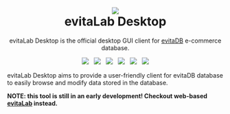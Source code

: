 <h1 align="center" style="border-bottom: none">
    <a href="https://evitadb.io" target="_blank"><img src="https://raw.githubusercontent.com/lukashornych/evitalab-desktop/dev/documentation/user/assets/img/evitalab.svg"/></a><br>evitaLab Desktop
</h1>

<p align="center">
    evitaLab Desktop is the official desktop GUI client for <a href="https://github.com/FgForrest/evitaDB">evitaDB</a> e-commerce database.
</p>

<p align="center">
  <a href="https://github.com/lukashornych/evitalab-desktop/releases" title="Releases"><img src="https://img.shields.io/github/v/release/lukashornych/evitalab-desktop?color=%23ff00a0&include_prereleases&label=version&sort=semver"/></a>
  &nbsp;
  <a href="https://vuejs.org/" title="Built with Electron"><img src="https://img.shields.io/badge/Built%20with-Electron-green?color=9EEAF9"/></a>
  &nbsp;
  <a href="https://vuejs.org/" title="Built with Vue"><img src="https://img.shields.io/badge/Built%20with-Vue-green?color=42b883"/></a>
  &nbsp;
  <a href="https://nodejs.org/en" title="Node.js"><img src="https://img.shields.io/badge/Node.js%20-v22.12.0-green?color=026e00"/></a>
  &nbsp;
  <a href="https://discord.gg/VsNBWxgmSw" title="Discord"><img src="https://img.shields.io/discord/999338870996992223?color=5865f2"/></a>
  &nbsp;
  <a href="https://github.com/lukashornych/evitalab-desktop/blob/master/LICENSE" title="License"><img src="https://img.shields.io/github/license/lukashornych/evitalab-desktop"/></a>
</p>

evitaLab Desktop aims to provide a user-friendly client for evitaDB database to easily browse and modify data stored in the database.

**NOTE: this tool is still in an early development! Checkout web-based [evitaLab](https://github.com/lukashornych/evitalab) instead.**
